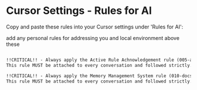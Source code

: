 # Cursor Settings - Rules for AI

Copy and paste these rules into your Cursor settings under 'Rules for AI':

add any personal rules for addressing you and local environment above these

```markdown

!!CRITICAL!! - Always apply the Active Rule Achnowledgement rule (005-ai-rule-acknowledgement.mdc)
This rule MUST be attached to every conversation and followed strictly.

!!CRITICAL!! - Always apply the Memory Management System rule (010-docs-memory-knowledge-management.mdc)
This rule MUST be attached to every conversation and followed strictly.

```
